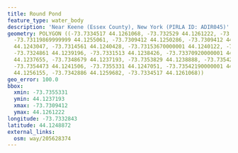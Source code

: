 ```yaml
---
title: Round Pond
feature_type: water_body
description: 'Near Keene (Essex County), New York (PIRLA ID: ADIR045)'
geometry: POLYGON ((-73.7334517 44.1261068, -73.732529 44.1261222, -73.7316707 44.1258141,
  -73.73119869999999 44.1255061, -73.7309412 44.1250286, -73.7309412 44.1245973, -73.7311557
  44.1243047, -73.7314561 44.1240428, -73.73153670000001 44.1240122, -73.7318209 44.1239042,
  -73.7324861 44.1239196, -73.7331513 44.1238426, -73.73370920000001 44.1238118, -73.7342242
  44.1237655, -73.7348679 44.1237193, -73.7353829 44.1238888, -73.7354267 44.1240669,
  -73.7354473 44.1241506, -73.7355331 44.1247051, -73.73542190000001 44.1252121, -73.7350436
  44.1256155, -73.7342886 44.1259682, -73.7334517 44.1261068))
geo_error: 100.0
bbox:
  xmin: -73.7355331
  ymin: 44.1237193
  xmax: -73.7309412
  ymax: 44.1261222
longitude: -73.7332843
latitude: 44.1248872
external_links:
  osm: way/205628374
---
```


